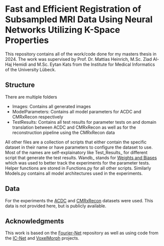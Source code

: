 # Fast and Efficient Registration of Subsampled MRI Data Using Neural Networks Utilizing K-Space Properties

This repository contains all of the work/code done for my masters thesis in 2024. The work was supervised by Prof. Dr. Mattias Heinrich, M.Sc. Ziad Al-Haj Hemidi and M.Sc. Eytan Kats from the Institute for Medical Informatics of the University Lübeck.

## Structure

There are multiple folders
* Images: Contains all generated images
* ModelParameters: Contains all model parameters for ACDC and CMRxRecon respectively
* TestResults: Contains all test results for parameter tests on and domain translation between ACDC and CMRxRecon as well as for the reconstruction pipeline using the CMRxRecon data

All other files are a collection of scripts that either contain the specific dataset in their name or have parameters to configure the dataset to use. Most of the names are self-explainatory like Test_Results_ for different script that generate the test results. Wandb_ stands for [Weights and Biases](https://wandb.ai/site) which was used to better track the experiments for the parameter tests. 
Helper functions are stored in Functions.py for all other scripts. Similarly Models.py contains all model architectures used in the experiments.

## Data

For the experiments the [ACDC](https://www.creatis.insa-lyon.fr/Challenge/acdc/databases.html) and [CMRxRecon](https://cmrxrecon.github.io/Home.html) datasets were used. This data is not provided here, but is publicly available.

## Acknowledgments

This work is based on the [Fourier-Net](https://github.com/xi-jia/Fourier-Net) repository as well as using code from the [IC-Net](https://github.com/zhangjun001/ICNet) and [VoxelMorph](https://github.com/voxelmorph/voxelmorph) projects.
